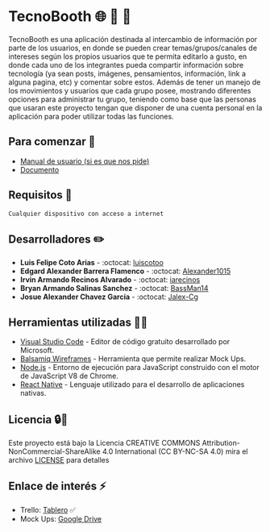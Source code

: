 # TecnoBooth :globe_with_meridians: :iphone: :speech_balloon:
TecnoBooth es una aplicación destinada al intercambio de información por parte de los usuarios, en donde se pueden crear temas/grupos/canales de intereses según los propios usuarios que te permita editarlo a gusto, en donde cada uno de los integrantes pueda compartir información sobre tecnología (ya sean posts, imágenes, pensamientos, información, link a alguna pagina, etc) y comentar sobre estos. Además de tener un manejo de los movimientos y usuarios que cada grupo posee, mostrando diferentes opciones para administrar tu grupo, teniendo como base que las personas que usaran este proyecto tengan que disponer de una cuenta personal en la aplicación para poder utilizar todas las funciones.

## Para comenzar :rocket:
* [Manual de usuario (si es que nos pide)]()
* [Documento]()

## Requisitos :rotating_light:
```
Cualquier dispositivo con acceso a internet
```

## Desarrolladores :pencil2:
* **Luis Felipe Coto Arias** - :octocat: [luiscotoo](https://github.com/luiscotoo)
* **Edgard Alexander Barrera Flamenco** - :octocat: [Alexander1015](https://github.com/Alexander1015)
* **Irvin Armando Recinos Alvarado** - :octocat: [iarecinos](https://github.com/iarecinos)
* **Bryan Armando Salinas Sanchez** - :octocat: [BassMan14](https://github.com/BassMan14)
* **Josue Alexander Chavez Garcia** - :octocat: [Jalex-Cg](https://github.com/Jalex-Cg)

## Herramientas utilizadas :wrench::hammer:
* [Visual Studio Code](https://code.visualstudio.com/) - Editor de código gratuito desarrollado por Microsoft.
* [Balsamiq Wireframes](https://balsamiq.com/wireframes/) - Herramienta que permite realizar Mock Ups.
* [Node.js](https://nodejs.org/es/) - Entorno de ejecución para JavaScript construido con el motor de JavaScript V8 de Chrome.
* [React Native](https://reactnative.dev/) - Lenguaje utilizado para el desarrollo de aplicaciones nativas.

## Licencia :lock::page_facing_up:
Este proyecto está bajo la Licencia CREATIVE COMMONS Attribution-NonCommercial-ShareAlike 4.0 International (CC BY-NC-SA 4.0) mira el archivo [LICENSE](https://creativecommons.org/licenses/by-nc-sa/4.0/) para detalles

## Enlace de interés :zap:
* Trello: [Tablero](https://trello.com/b/2JIUKo6I/tecnobooth) :white_check_mark:
* Mock Ups: [Google Drive](https://drive.google.com/drive/folders/1r8lTxjP30m52njKW0UxethJu0AvyLlIs?usp=sharing)

